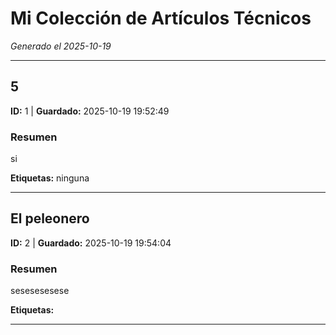 # Mi Colección de Artículos Técnicos

*Generado el 2025-10-19*

---

## 5

**ID:** 1 | **Guardado:** 2025-10-19 19:52:49

### Resumen

si

**Etiquetas:** ninguna

---

## El peleonero

**ID:** 2 | **Guardado:** 2025-10-19 19:54:04

### Resumen

sesesesesese

**Etiquetas:** 

---

